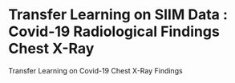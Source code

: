 # Transfer Learning on SIIM Data : Covid-19 Radiological Findings Chest X-Ray 
Transfer Learning on Covid-19 Chest X-Ray Findings
